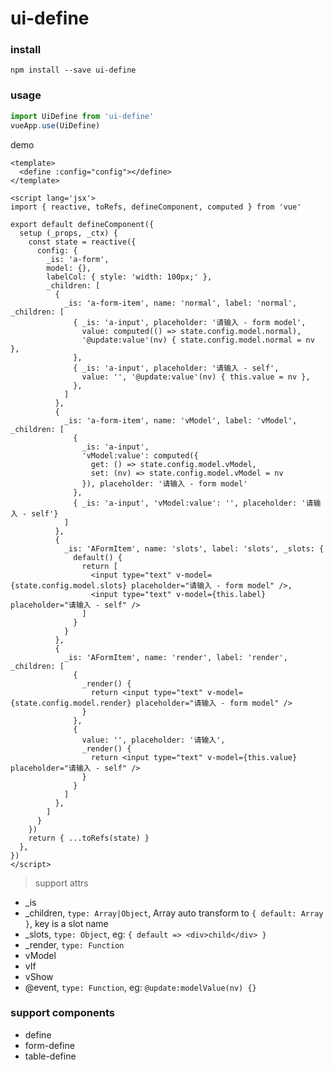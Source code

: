 # ui-define

### install 
```
npm install --save ui-define
```

### usage
```javascript
import UiDefine from 'ui-define'
vueApp.use(UiDefine)
```
demo 

```vue
<template>
  <define :config="config"></define>
</template>

<script lang='jsx'>
import { reactive, toRefs, defineComponent, computed } from 'vue'

export default defineComponent({
  setup (_props, _ctx) {
    const state = reactive({
      config: {
        _is: 'a-form',
        model: {},
        labelCol: { style: 'width: 100px;' },
        _children: [
          {
            _is: 'a-form-item', name: 'normal', label: 'normal', _children: [
              { _is: 'a-input', placeholder: '请输入 - form model',
                value: computed(() => state.config.model.normal),
                '@update:value'(nv) { state.config.model.normal = nv },
              },
              { _is: 'a-input', placeholder: '请输入 - self',
                value: '', '@update:value'(nv) { this.value = nv },
              },
            ]
          },
          {
            _is: 'a-form-item', name: 'vModel', label: 'vModel', _children: [
              {
                _is: 'a-input',
                'vModel:value': computed({
                  get: () => state.config.model.vModel,
                  set: (nv) => state.config.model.vModel = nv
                }), placeholder: '请输入 - form model'
              },
              { _is: 'a-input', 'vModel:value': '', placeholder: '请输入 - self'}
            ]
          },
          {
            _is: 'AFormItem', name: 'slots', label: 'slots', _slots: {
              default() {
                return [
                  <input type="text" v-model={state.config.model.slots} placeholder="请输入 - form model" />,
                  <input type="text" v-model={this.label} placeholder="请输入 - self" />
                ]
              }
            }
          },
          {
            _is: 'AFormItem', name: 'render', label: 'render', _children: [
              {
                _render() {
                  return <input type="text" v-model={state.config.model.render} placeholder="请输入 - form model" />
                }
              },
              {
                value: '', placeholder: '请输入',
                _render() {
                  return <input type="text" v-model={this.value} placeholder="请输入 - self" />
                }
              }
            ]
          },
        ]
      }
    })
    return { ...toRefs(state) }
  },
})
</script>
```

> support attrs
* _is
* _children, `type: Array|Object`, Array auto transform to `{ default: Array }`, key is a slot name
* _slots, `type: Object`, eg: `{ default => <div>child</div> }`
* _render, `type: Function`
* vModel
* vIf
* vShow
* @event, `type: Function`, eg: `@update:modelValue(nv) {}`

### support components

* define
* form-define
* table-define 
